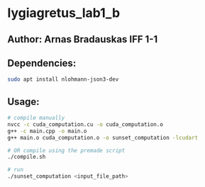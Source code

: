 # lygiagretus_lab1_b

## Author: Arnas Bradauskas IFF 1-1

## Dependencies:
```bash
sudo apt install nlohmann-json3-dev
```

## Usage:
```bash
# compile manually
nvcc -c cuda_computation.cu -o cuda_computation.o
g++ -c main.cpp -o main.o
g++ main.o cuda_computation.o -o sunset_computation -lcudart

# OR compile using the premade script
./compile.sh

# run
./sunset_computation <input_file_path>
```


